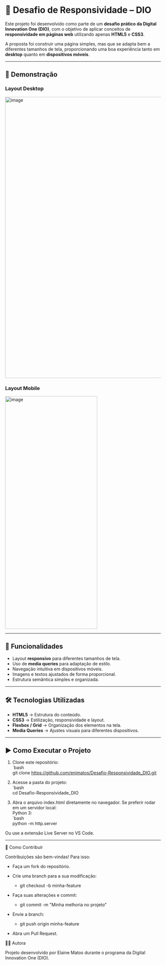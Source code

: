 # 📱 Desafio de Responsividade – DIO

Este projeto foi desenvolvido como parte de um **desafio prático da Digital Innovation One (DIO)**, com o objetivo de aplicar conceitos de **responsividade em páginas web** utilizando apenas **HTML5** e **CSS3**.

A proposta foi construir uma página simples, mas que se adapta bem a diferentes tamanhos de tela, proporcionando uma boa experiência tanto em **desktop** quanto em **dispositivos móveis**.

---

## 🚀 Demonstração

### Layout Desktop
<img width="960" height="910" alt="image" src="https://github.com/user-attachments/assets/d7367331-b310-493f-ad4d-2deec57cba14" />


### Layout Mobile
<img width="298" height="753" alt="image" src="https://github.com/user-attachments/assets/00d2ba5d-229d-413c-a320-4db6b77fe548" />



---

## 🔧 Funcionalidades

- Layout **responsivo** para diferentes tamanhos de tela.
- Uso de **media queries** para adaptação de estilo.
- Navegação intuitiva em dispositivos móveis.
- Imagens e textos ajustados de forma proporcional.
- Estrutura semântica simples e organizada.

---

## 🛠️ Tecnologias Utilizadas

- **HTML5** → Estrutura do conteúdo.  
- **CSS3** → Estilização, responsividade e layout.  
- **Flexbox / Grid** → Organização dos elementos na tela.  
- **Media Queries** → Ajustes visuais para diferentes dispositivos.

---

## ▶️ Como Executar o Projeto

1. Clone este repositório:<br>
     `bash<br>
       git clone https://github.com/enimatos/Desafio-Responsividade_DIO.git

2. Acesse a pasta do projeto:<br>
 `bash<br>
  cd Desafio-Responsividade_DIO 

3. Abra o arquivo index.html diretamente no navegador.
  Se preferir rodar em um servidor local:<br>
  Python 3:<br>
  `bash<br>
   python -m http.server
   
Ou use a extensão Live Server no VS Code.

___

🤝 Como Contribuir

Contribuições são bem-vindas!
Para isso:

- Faça um fork do repositório.

- Crie uma branch para a sua modificação:
  - git checkout -b minha-feature

- Faça suas alterações e commit:
  - git commit -m "Minha melhoria no projeto"

- Envie a branch:
  - git push origin minha-feature

- Abra um Pull Request.


👩‍💻 Autora

Projeto desenvolvido por Elaine Matos
 durante o programa da Digital Innovation One (DIO).
